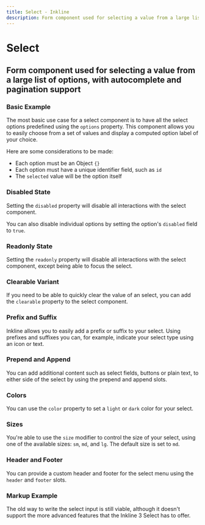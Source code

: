 ```yaml
---
title: Select - Inkline
description: Form component used for selecting a value from a large list of options, with autocomplete and pagination support. 
---
```


<script setup>
import {
    ISelectBasicExample,
    ISelectColorVariantsExample,
    ISelectClearableExample,
    ISelectDisabledExample,
    ISelectDisabledOptionExample,
    ISelectHeaderFooterExample,
    ISelectMarkupExample,
    ISelectSizeVariantsExample,
    ISelectPrependAppendTextExample,
    ISelectPrependAppendButtonExample,
    ISelectPrefixSuffixExample,
    ISelectReadonlyExample,
} from '@inkline/inkline/components/ISelect/examples';
import { default as ISelectBasicExampleHTML } from '@inkline/inkline/components/ISelect/examples/basic.html?raw';
import { default as ISelectBasicExampleJS } from '@inkline/inkline/components/ISelect/examples/basic.js?raw';
import { default as ISelectColorVariantsExampleHTML } from '@inkline/inkline/components/ISelect/examples/color-variants.html?raw';
import { default as ISelectColorVariantsExampleJS } from '@inkline/inkline/components/ISelect/examples/color-variants.js?raw';
import { default as ISelectClearableExampleHTML } from '@inkline/inkline/components/ISelect/examples/clearable.html?raw';
import { default as ISelectClearableExampleJS } from '@inkline/inkline/components/ISelect/examples/clearable.js?raw';
import { default as ISelectDisabledExampleHTML } from '@inkline/inkline/components/ISelect/examples/disabled.html?raw';
import { default as ISelectDisabledExampleJS } from '@inkline/inkline/components/ISelect/examples/disabled.js?raw';
import { default as ISelectDisabledOptionExampleHTML } from '@inkline/inkline/components/ISelect/examples/disabled-option.html?raw';
import { default as ISelectDisabledOptionExampleJS } from '@inkline/inkline/components/ISelect/examples/disabled-option.js?raw';
import { default as ISelectHeaderFooterExampleHTML } from '@inkline/inkline/components/ISelect/examples/header-and-footer.html?raw';
import { default as ISelectHeaderFooterExampleJS } from '@inkline/inkline/components/ISelect/examples/header-and-footer.js?raw';
import { default as ISelectMarkupExampleHTML } from '@inkline/inkline/components/ISelect/examples/markup.html?raw';
import { default as ISelectMarkupExampleJS } from '@inkline/inkline/components/ISelect/examples/markup.js?raw';
import { default as ISelectSizeVariantsExampleHTML } from '@inkline/inkline/components/ISelect/examples/size-variants.html?raw';
import { default as ISelectSizeVariantsExampleJS } from '@inkline/inkline/components/ISelect/examples/size-variants.js?raw';
import { default as ISelectPrependAppendTextExampleHTML } from '@inkline/inkline/components/ISelect/examples/prepend-append-text.html?raw';
import { default as ISelectPrependAppendTextExampleJS } from '@inkline/inkline/components/ISelect/examples/prepend-append-text.js?raw';
import { default as ISelectPrependAppendButtonExampleHTML } from '@inkline/inkline/components/ISelect/examples/prepend-append-button.html?raw';
import { default as ISelectPrependAppendButtonExampleJS } from '@inkline/inkline/components/ISelect/examples/prepend-append-button.js?raw';
import { default as ISelectPrefixSuffixExampleHTML } from '@inkline/inkline/components/ISelect/examples/prefix-suffix.html?raw';
import { default as ISelectPrefixSuffixExampleJS } from '@inkline/inkline/components/ISelect/examples/prefix-suffix.js?raw';
import { default as ISelectReadonlyExampleHTML } from '@inkline/inkline/components/ISelect/examples/readonly.html?raw';
import { default as ISelectReadonlyExampleJS } from '@inkline/inkline/components/ISelect/examples/readonly.js?raw';
</script>


# Select
## Form component used for selecting a value from a large list of options, with autocomplete and pagination support

### Basic Example
The most basic use case for a select component is to have all the select options predefined using the `options` property. This component allows you to easily choose from a set of values and display a computed option label of your choice.

Here are some considerations to be made:
- Each option must be an Object `{}`
- Each option must have a unique identifier field, such as `id`
- The `selected` value will be the option itself

<example :component="ISelectBasicExample" :html="ISelectBasicExampleHTML" :js="ISelectBasicExampleJS"></example>

### Disabled State
Setting the `disabled` property will disable all interactions with the select component.

<example :component="ISelectDisabledExample" :html="ISelectDisabledExampleHTML" :js="ISelectDisabledExampleJS"></example>

You can also disable individual options by setting the option's `disabled` field to `true`.

<example :component="ISelectDisabledOptionExample" :html="ISelectDisabledOptionExampleHTML" :js="ISelectDisabledOptionExampleJS"></example>

### Readonly State
Setting the `readonly` property will disable all interactions with the select component, except being able to focus the select.

<example :component="ISelectReadonlyExample" :html="ISelectReadonlyExampleHTML" :js="ISelectReadonlyExampleJS"></example>

### Clearable Variant
If you need to be able to quickly clear the value of an select, you can add the `clearable` property to the select component.

<example :component="ISelectClearableExample" :html="ISelectClearableExampleHTML" :js="ISelectClearableExampleJS"></example>

### Prefix and Suffix
Inkline allows you to easily add a prefix or suffix to your select. Using prefixes and suffixes you can, for example, indicate 
your select type using an icon or text. 

<example :component="ISelectPrefixSuffixExample" :html="ISelectPrefixSuffixExampleHTML" :js="ISelectPrefixSuffixExampleJS"></example>

### Prepend and Append
You can add additional content such as select fields, buttons or plain text, to either side of the select by using the prepend and append slots.

<example :component="ISelectPrependAppendTextExample" :html="ISelectPrependAppendTextExampleHTML" :js="ISelectPrependAppendTextExampleJS"></example>

<example :component="ISelectPrependAppendButtonExample" :html="ISelectPrependAppendButtonExampleHTML" :js="ISelectPrependAppendButtonExampleJS"></example>

### Colors
You can use the `color` property to set a `light` or `dark` color for your select.

<example :component="ISelectColorVariantsExample" :html="ISelectColorVariantsExampleHTML" :js="ISelectColorVariantsExampleJS"></example>

### Sizes
You're able to use the `size` modifier to control the size of your select, using one of the available sizes: `sm`, `md`, and `lg`. The default size is set to `md`.

<example :component="ISelectSizeVariantsExample" :html="ISelectSizeVariantsExampleHTML" :js="ISelectSizeVariantsExampleJS"></example>

### Header and Footer
You can provide a custom header and footer for the select menu using the `header` and `footer` slots.

<example :component="ISelectHeaderFooterExample" :html="ISelectHeaderFooterExampleHTML" :js="ISelectHeaderFooterExampleJS"></example>

### Markup Example
The old way to write the select input is still viable, although it doesn't support the more advanced features that the Inkline 3 Select has to offer.

<example :component="ISelectMarkupExample" :html="ISelectMarkupExampleHTML" :js="ISelectMarkupExampleJS"></example>




